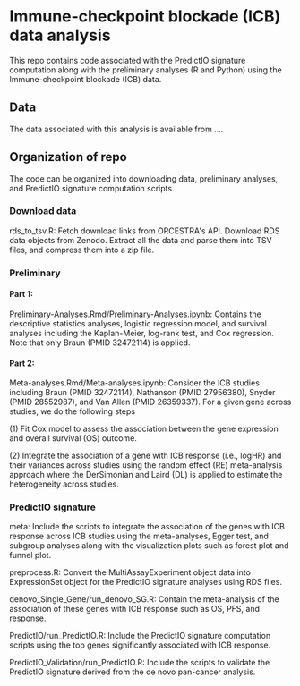 # Immune-checkpoint blockade (ICB) data analysis

This repo contains code associated with the PredictIO signature computation along with the preliminary analyses (R and Python) using the Immune-checkpoint blockade (ICB) data.

## Data

The data associated with this analysis is available from ....

## Organization of repo

The code can be organized into downloading data, preliminary analyses, and PredictIO signature computation scripts. 

### Download data

rds_to_tsv.R: Fetch download links from ORCESTRA's API. Download RDS data objects from Zenodo. Extract all the data and parse them into TSV files, and compress them into a zip file.

### Preliminary 

#### Part 1: 

Preliminary-Analyses.Rmd/Preliminary-Analyses.ipynb: Contains the descriptive statistics analyses, logistic regression model, and survival analyses including the Kaplan-Meier, log-rank test, and Cox regression. Note that only Braun (PMID 32472114) is applied. 

#### Part 2: 

Meta-analyses.Rmd/Meta-analyses.ipynb: Consider the ICB studies including Braun (PMID 32472114), Nathanson (PMID 27956380), Snyder (PMID 28552987), and Van Allen (PMID 26359337). For a given gene across studies, we do the following steps 

(1) Fit Cox model to assess the association between the gene expression and overall survival (OS) outcome.

(2) Integrate the association of a gene with ICB response (i.e., logHR) and their variances across studies using the random effect (RE) meta-analysis approach where the DerSimonian and Laird (DL) is applied to estimate the heterogeneity across studies. 

### PredictIO signature

meta: Include the scripts to integrate the association of the genes with ICB response across ICB studies using the meta-analyses, Egger test, and subgroup analyses along with the visualization plots such as forest plot and funnel plot. 

preprocess.R: Convert the MultiAssayExperiment object data into ExpressionSet object for the PredictIO signature analyses using RDS files. 

denovo_Single_Gene/run_denovo_SG.R: Contain the meta-analysis of the association of these genes with ICB response such as OS, PFS, and response. 

PredictIO/run_PredictIO.R: Include the PredictIO signature computation scripts using the top genes significantly associated with ICB response.


PredictIO_Validation/run_PredictIO.R: Include the scripts to validate the PredictIO signature derived from the de novo pan-cancer analysis.




